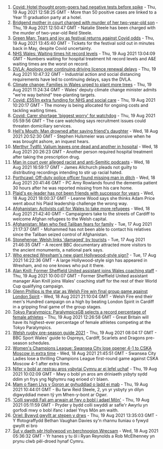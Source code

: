 1. [Covid: Hotel thought prom-goers had negative tests before spike](https://www.bbc.co.uk/news/uk-wales-58269876) - Thu, 19 Aug 2021 12:58:25 GMT - More than 50 positive cases are linked to a Year 11 graduation party at a hotel.
2. [Bridgend mother in court charged with murder of her two-year-old son](https://www.bbc.co.uk/news/uk-wales-58260646) - Thu, 19 Aug 2021 12:50:47 GMT - Natalie Steele has been charged with the murder of two-year-old Reid Steele.
3. [Green Man: Tears and joy as festival returns against Covid odds](https://www.bbc.co.uk/news/uk-wales-58267969) - Thu, 19 Aug 2021 13:45:40 GMT - Tickets for the festival sold out in minutes back in May, despite Covid uncertainty.
4. [NHS Wales: Waiting times hit record levels](https://www.bbc.co.uk/news/uk-wales-58267774) - Thu, 19 Aug 2021 13:04:09 GMT - Numbers waiting for hospital treatment hit record levels and A&E waiting times are the worst on record.
5. [DVLA: Apology over continuing driving licence renewal delays](https://www.bbc.co.uk/news/uk-wales-58266532) - Thu, 19 Aug 2021 10:47:32 GMT - Industrial action and social distancing requirements have led to continuing delays, says the DVLA.
6. [Climate change: Families in Wales urged to plant more trees](https://www.bbc.co.uk/news/uk-wales-58259637) - Thu, 19 Aug 2021 11:24:34 GMT - Wales' deputy climate change minister admits "we're way behind" tree-planting targets.
7. [Covid: £551m extra funding for NHS and social care](https://www.bbc.co.uk/news/uk-wales-58259638) - Thu, 19 Aug 2021 10:20:17 GMT - The money is being allocated for ongoing costs and tackling waiting times.
8. [Covid: Carer shortage 'biggest worry' for watchdog](https://www.bbc.co.uk/news/uk-wales-58259636) - Thu, 19 Aug 2021 05:59:56 GMT - The care watchdog says recruitment issues could threaten domiciliary services.
9. [Hell's Mouth: Man drowned after saving friend's daughter](https://www.bbc.co.uk/news/uk-wales-58263956) - Wed, 18 Aug 2021 20:52:30 GMT - Stephen Hulsmeier was unresponsive when he was brought ashore, an inquest hears.
10. [Merthyr Tydfil: Valium leaves one dead and another in hospital](https://www.bbc.co.uk/news/uk-wales-58262827) - Wed, 18 Aug 2021 20:26:23 GMT - Another person required hospital treatment after taking the prescription drug.
11. [Man in court over alleged racist and anti-Semitic podcasts](https://www.bbc.co.uk/news/uk-wales-58259556) - Wed, 18 Aug 2021 16:59:17 GMT - James Allchurch pleads not guilty to distributing recordings intending to stir up racial hated.
12. [Porthcawl: Off-duty police officer found missing man in ditch](https://www.bbc.co.uk/news/uk-wales-58262831) - Wed, 18 Aug 2021 20:41:46 GMT - PC Amy Rowlands found the dementia patient 30 hours after he was reported missing from his care home.
13. [Plaid's ex-leader has not been friends with successor for years](https://www.bbc.co.uk/news/uk-wales-politics-58259557) - Wed, 18 Aug 2021 18:00:37 GMT - Leanne Wood says she thinks Adam Price went about his Plaid leadership challenge the wrong way.
14. [Afghanistan: Activists call for Wales to take more refugees](https://www.bbc.co.uk/news/uk-wales-58263960) - Wed, 18 Aug 2021 21:42:40 GMT - Campaigners take to the streets of Cardiff to welcome Afghan refugees to the Welsh capital.
15. [Afghanistan: Man who fled Taliban fears for family](https://www.bbc.co.uk/news/uk-wales-58248562) - Tue, 17 Aug 2021 21:17:37 GMT - Mohammed has not been able to contact his relatives since the Taliban seized control of Afghanistan.
16. [Stonehenge: Welsh links 'damaged' by tourists](https://www.bbc.co.uk/news/uk-wales-58250138) - Tue, 17 Aug 2021 21:46:35 GMT - A recent BBC documentary attracted more visitors to the ancient monuments, a national park says.
17. [Who erected Wrexham's new giant Hollywood-style sign?](https://www.bbc.co.uk/news/uk-wales-58248494) - Tue, 17 Aug 2021 14:22:36 GMT - A large Hollywood-style sign has appeared in Wrexham, and no one knows who put it there.
18. [Alan Knill: Former Sheffield United assistant joins Wales coaching staff](https://www.bbc.co.uk/sport/football/58268793) - Thu, 19 Aug 2021 10:00:07 GMT - Former Sheffield United assistant manager Alan Knill joins Wales' coaching staff for the rest of their World Cup qualifying campaign.
19. [Glenn Phillips is the star as Welsh Fire win final group game against London Spirit](https://www.bbc.co.uk/sport/cricket/58259480) - Wed, 18 Aug 2021 21:10:04 GMT - Welsh Fire end their men's Hundred campaign on a high by beating London Spirit in Cardiff in a gripping final game of the group stages.
20. [Tokyo Paralympics: ParalympicsGB selects a record percentage of female athletes](https://www.bbc.co.uk/sport/disability-sport/58270933) - Thu, 19 Aug 2021 12:26:58 GMT - Great Britain will have its highest-ever percentage of female athletes competing at the Tokyo Paralympics.
21. [Welsh rugby pre-season guide 2021](https://www.bbc.co.uk/sport/rugby-union/58244328) - Thu, 19 Aug 2021 08:04:17 GMT - BBC Sport Wales' guide to Ospreys, Cardiff, Scarlets and Dragons pre-season schedules.
22. [Women's Champions League: Swansea City lose opener 4-1 to CSKA Moscow in extra time](https://www.bbc.co.uk/sport/football/58236559) - Wed, 18 Aug 2021 21:45:51 GMT - Swansea City Ladies lose a thrilling Champions League first-round game against CSKA Moscow 4-1 after extra time.
23. [Nifer y bobl ar restrau aros ysbytai Cymru ar ei lefel uchaf](https://www.bbc.co.uk/newyddion/58268281) - Thu, 19 Aug 2021 10:02:09 GMT - Mwy o bobl yn aros am driniaeth ysbyty sydd ddim yn frys yng Nghymru nag erioed o'r blaen.
24. [Mam o flaen Llys y Goron ar gyhuddiad o ladd ei mab](https://www.bbc.co.uk/newyddion/58269407) - Thu, 19 Aug 2021 10:44:01 GMT - Bu farw Reid Steele, 2, yn yr ysbyty yn dilyn digwyddiad mewn tŷ ym Mhen-y-bont ar Ogwr.
25. ['Colli swyddi Fali am arwain at fwy o bobl i adael Môn'](https://www.bbc.co.uk/newyddion/58262456) - Thu, 19 Aug 2021 05:11:59 GMT - Pryder y bydd colli swyddi ar safle'r Awyrlu yn gorfodi mwy o bobl ifanc i adael Ynys Môn am waith.
26. [Oriel: Bywyd gwyllt ar stepen y drws](https://www.bbc.co.uk/newyddion/58264137) - Thu, 19 Aug 2021 13:35:03 GMT - Y ffotograffydd Bethan Vaughan Davies sy'n rhannu lluniau o fywyd gwyllt ei bro
27. [Sut y daeth sêr Hollywood yn berchnogion Wrecsam](https://www.bbc.co.uk/newyddion/58186778) - Wed, 18 Aug 2021 05:36:32 GMT - Yr hanes y tu ôl i Ryan Reynolds a Rob McElhenney yn prynu clwb pêl-droed hynaf Cymru.
